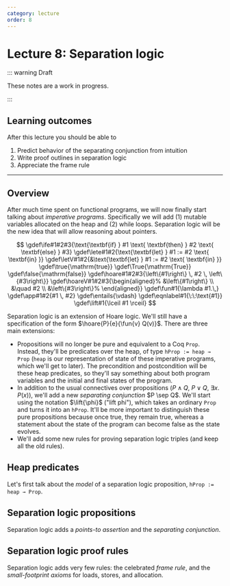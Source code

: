 ```yaml
---
category: lecture
order: 8
---
```


# Lecture 8: Separation logic

::: warning Draft

These notes are a work in progress.

:::

## Learning outcomes

After this lecture you should be able to

1. Predict behavior of the separating conjunction from intuition
2. Write proof outlines in separation logic
3. Appreciate the frame rule

---

## Overview

After much time spent on functional programs, we will now finally start talking about _imperative programs_. Specifically we will add (1) mutable variables allocated on the heap and (2) while loops. Separation logic will be the new idea that will allow reasoning about pointers.

$$
\gdef\ife#1#2#3{\text{\textbf{if} } #1 \text{ \textbf{then} } #2 \text{ \textbf{else} } #3}
\gdef\lete#1#2{\text{\textbf{let} } #1 := #2 \text{ \textbf{in} }}
\gdef\letV#1#2{&\text{\textbf{let} } #1 := #2 \text{ \textbf{in} }}
\gdef\true{\mathrm{true}}
\gdef\True{\mathrm{True}}
\gdef\false{\mathrm{false}}
\gdef\hoare#1#2#3{\left\{#1\right\} \, #2 \, \left\{#3\right\}}
\gdef\hoareV#1#2#3{\begin{aligned}%
&\left\{#1\right\} \\ &\quad #2 \\ &\left\{#3\right\}%
\end{aligned}}
\gdef\fun#1{\lambda #1.\,}
\gdef\app#1#2{#1 \, #2}
\gdef\entails{\vdash}
\gdef\eqnlabel#1{\:\:\text{#1}}
\gdef\lift#1{\lceil #1 \rceil}
$$

Separation logic is an extension of Hoare logic. We'll still have a specification of the form $\hoare{P}{e}{\fun{v} Q(v)}$. There are three main extensions:

- Propositions will no longer be pure and equivalent to a Coq `Prop`. Instead, they'll be predicates over the heap, of type `hProp := heap → Prop` (`heap` is our representation of state of these imperative programs, which we'll get to later). The precondition and postcondition will be these heap predicates, so they'll say something about both program variables and the initial and final states of the program.
- In addition to the usual connectives over propositions ($P \land Q$, $P \lor Q$, $\exists x.\, P(x)$), we'll add a new _separating conjunction_ $P \sep Q$. We'll start using the notation $\lift{\phi}$ ("lift phi"), which takes an ordinary `Prop` and turns it into an `hProp`. It'll be more important to distinguish these pure propositions because once true, they remain true, whereas a statement about the state of the program can become false as the state evolves.
- We'll add some new rules for proving separation logic triples (and keep all the old rules).

## Heap predicates

Let's first talk about the _model_ of a separation logic proposition, `hProp := heap → Prop`.

## Separation logic propositions

Separation logic adds a _points-to assertion_ and the _separating conjunction_.

## Separation logic proof rules

Separation logic adds very few rules: the celebrated _frame rule_, and the _small-footprint axioms_ for loads, stores, and allocation.
